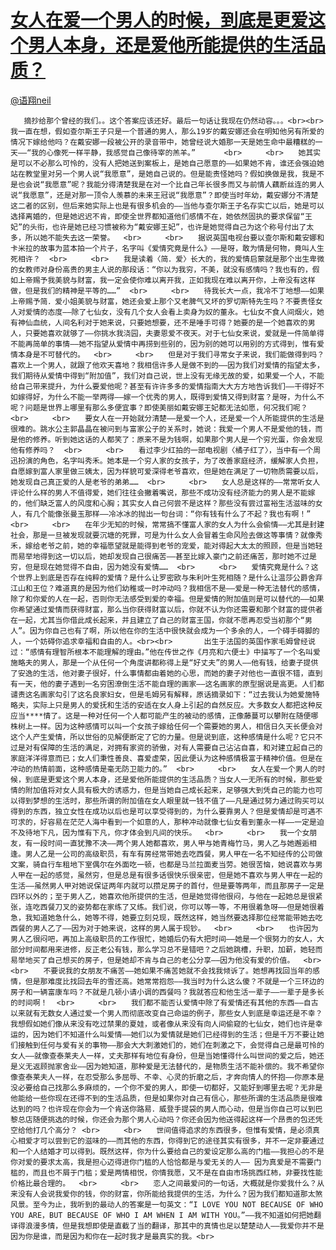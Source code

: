 
#  [女人在爱一个男人的时候，到底是更爱这个男人本身，还是爱他所能提供的生活品质？](https://zhihu.com/questions/19746622)



[@语翔neil](https://zhihu.com/people/5adbf715a4b6cfbed8f721a4fcb98919)

       摘抄给那个曾经的我们。。这个答案应该还好。最后一句话让我现在仍然动容。。。<br><br>       我一直在想，假如查尔斯王子只是一个普通的男人，那么19岁的戴安娜还会在明知他另有所爱的情况下嫁给他吗？在戴安娜一段被公开的录音带中，她曾经说大婚那一天是她生命中最糟糕的一天——“我的心像死一样平静，我感觉自己像待宰的羔羊。” 　　  <br>　　  <br>　　她其实是可以不必那么可怜的，没有人把她送到案板上，是她自己愿意的——如果她不肯，谁还会强迫她站在教堂里对另一个男人说“我愿意”，是她自己说的。但是能责怪她吗？假如换做是我，我是不是也会说“我愿意”呢？我能分得清楚我是在对一个比自己年长很多而又与前情人藕断丝连的男人说“我愿意”，还是对那一顶令人羡慕的未来王冠说“我愿意”？即使当时年幼，戴安娜分不清楚这二者的区别，但后来她实际上也是有很多机会的——当他与查尔斯王子名存实亡以后，她是可以选择离婚的，但是她迟迟不肯，即使全世界都知道他们感情不在，她依然固执的要求保留“王妃”的头衔，也许是她已经习惯被称为“戴安娜王妃”，也许是她觉得自己为这个称号付出了太多，所以她不能失去这一荣誉。  <br>　　  <br>　　据说英国电视台要以查尔斯和戴安娜和卡米拉的故事为蓝本拍一个片子，名字叫《爱情究竟是什么》——是呀，敢为情是何物，竟叫人生死相许？  <br>　　  <br>　　我是读着〈简．爱〉长大的，我的爱情启蒙就是那个出生卑微的女教师对身份高贵的男主人说的那段话：“你以为我穷，不美，就没有感情吗？我也有的，假如上帝赐予我美貌与财富，我一定会使你难以离开我，正如我现在难以离开你，上帝没有这样做，但是我们的精神是平等的……”  <br>　　  <br>　　待我长大一点，我冷不丁地想——如果上帝赐予简．爱小姐美貌与财富，她还会爱上那个又老脾气又坏的罗切斯特先生吗？不要责怪女人对爱情的态度——除了七仙女，没有几个女人会看上卖身为奴的董永。七仙女不食人间烟火，她有神仙血统，人间名利对于她来说，只要她想要，还不是唾手可得？她要的是一个她喜欢的男人，只要她喜欢就够了——你挑水我浇园，夫妻恩爱不夜天。对于七仙女来说，爱就是一件简单得不能再简单的事情——她不指望从爱情中再捞到些别的，因为别的她可以用别的方式得到，惟有爱情本身是不可替代的。  <br>　　  <br>　　但是对于我们寻常女子来说，我们能做得到吗？喜欢上一个男人，就跟了他欢天喜地？我相信许多人是做不到的——因为我们对爱情的指望太多，我们期待从爱情中得到“附加值”，我们对自己说，世上没有无缘无故的爱，如果爱一个人，不能给自己带来提升，为什么要爱他呢？甚至有许许多多的爱情指南大大方方地告诉我们——干得好不如嫁得好，为什么不能一举两得——嫁一个优秀的男人，既得到爱情又得到财富？是呀，为什么不呢？问题是世界上哪里有那么多便宜事？即使美丽如戴安娜王妃都无法如愿，何况我们呢？  <br>　　  <br>　　要女人在一开始就分清楚——是爱一个人，还是爱一个人所能提供的生活是很难的。跳水公主郭晶晶在被问到与富家公子的关系时，她说：我爱一个男人不是爱他的钱，而是他的修养。听到她这话的人都笑了：原来不是为钱啊，如果那个男人是一个穷光蛋，你会发现他有修养吗？  <br>　　  <br>　　看过李少红拍的一部电视剧〈橘子红了〉，当中有一个周迅扮演的角色，名字叫秀禾。她本是一个穷人家的女孩子，为了改善家庭经济，缓解家人负担，自愿嫁到富人家里做三姨太，因为样貌可爱深得老爷喜欢，但是她在满足了一切物质需要以后，她发现自己真正爱的人是老爷的弟弟……  <br>　　  <br>　　女人总是这样的——常常听女人评论什么样的男人不值得爱，她们往往会撇着嘴说，那些不成功没有经济能力的男人是不能嫁的，他们缺乏富人的风度和心胸；其实女人自己何尝不是这样？那些没有尝过富裕生活滋味的女人，有几个能像张曼玉那样——冷冰冰的抛出一句台词：“你有钱有什么了不起？我也有啊！”  <br>　　  <br>　　在年少无知的时候，常常搞不懂富人家的女人为什么会偷情——尤其是封建社会，那是一旦被发现就要沉塘的死罪，可是为什么女人会冒着生命风险去做这等事情？就像秀禾，嫁给老爷之前，她的幸福愿望就是能得到老爷的宠爱，能对得起大太太的照顾，但是当她轻而易举地得到这一切以后，她却发现自己很痛苦——甚至比嫁入豪门之前还痛苦，那时她不过是穷，但是现在她觉得不自由，因为她没有爱情……  <br>　　  <br>　　爱情究竟是什么？这个世界上到底是否存在纯粹的爱情？是什么让罗密欧与朱利叶生死相随？是什么让温莎公爵舍弃江山和王位？难道真的是因为他们幼稚或一时冲动吗？我相信不是——爱是一种无法替代的感情，除了和你爱的人在一起，否则你无法感受到爱的幸福。但是爱情的附加值则是可以替代的——如果你希望通过爱情而获得财富，那么当你获得财富以后，你就不认为你还需要和那个财富的提供者在一起，尤其当你借此成长起来，并且建立了自己的财富王国，你就不愿再忍受当初那个“男人”。因为你自己也有了啊，所以他在你的生活中很快就会成为一个多余的人，一个碍手碍脚的人，一个妨碍你追求幸福和自由的人。<br><br>       出生于法国的英国作家毛姆曾经说过：“感情有理智所根本不能理解的理由。”他在传世之作《月亮和六便士》中描写了一个名叫爱施略夫的男人，那是一个从任何一个角度讲都称得上是“好丈夫”的男人——他有钱，给妻子提供了安逸的生活，他对妻子很好，什么事情都由着她的心思，而她的妻子对他也一直很不错，直到有一天，他的妻子遇到一名穷困潦倒生活不能自理的画家——这名画家的原型据说是高更。人们都谴责这名画家勾引了这名良家妇女，但是毛姆另有解释，原话摘录如下：“过去我认为她爱施特略夫，实际上只是男人的爱抚和生活的安适在女人身上引起的自然反应。大多数女人都把这种反应当****情了。这是一种对任何一个人都可能产生的被动的感情，正像藤蔓可以攀附在随便哪株树上一样。因为这种感情可以叫一个女孩子嫁给任何一个需要她的男人，相信日久天长便会对这个人产生爱情，所以世俗的见解便断定了它的力量。但是说到底，这种感情是什么呢？它只不过是对有保障的生活的满足，对拥有家资的骄傲，对有人需要自己沾沾自喜，和对建立起自己的家庭洋洋得意而已；女人们秉性善良、喜爱虚荣，因此便认为这种感情极富于精神价值。但是在冲动的热情前面，这种感情是毫无防卫能力的。”  <br>　　  <br>　　女人在爱一个男人的时候，到底是更爱这个男人本身，还是爱他所能提供的生活品质？当女人一无所有的时候，那些爱情的附加值将对女人具有极大的诱惑力，但是当她自己成长起来，足够强大到凭自己的能力也可以得到梦想的生活时，那些所谓的附加值在女人眼里就一钱不值了——凡是通过努力通过购买可以得到的东西，独立女性在成功以后也是可以享受得到的，为什么要靠男人？但是爱情却是可遇不可求的，好容易在茫茫人海中看到一个如意的人，那种冲动就像七仙女看到董永一样——一定是迫不及待地下凡，因为惟有下凡，你才体会到凡间的快乐。  <br>　　  <br>　　我一个女朋友，有一段时间一直犹豫不决——两个男人她都喜欢，男人甲与她青梅竹马，男人乙与她邂逅相逢。男人乙是一公司的高级职员，有车有房经常带她去吃西餐，男人甲在一名不知经传的公司做文案，骑自行车租地下室偶尔在外面吃一顿，也都是马兰拉面麦当劳。她很苦恼，她说喜欢与男人甲在一起的感觉，虽然穷，但是总是有很多话很快乐很亲密，但是她不喜欢与男人甲在一起的生活——虽然男人甲对她说保证两年内就可以攒足房子的首付，但是要等两年，而且那房子一定是四环以外的；至于男人乙，她喜欢他所提供的生活，但是她觉得他很闷，与他在一起她总是很紧张，连吃西餐刀叉的姿势都在家练了又练。我们说，你可以等一等，不用很着急呀——但是她很着急，我知道她急什么，她等不得，她要立刻兑现，既然这样，她当然要选择那位经常能带她去吃西餐的男人乙了——因为对于她来说，这样的男人属于现钞。  <br>　　  <br>　　也许因为男人乙很闷吧，再加上高级职员的工作很忙，她婚后仍有大把时间——她是一个很努力的女人，大部分时间都用来进修，反正老公有钱，那么学习总不是错吧？之后她跳槽，升职，加薪，她轻而易举地买了自己想买的房子，但是她却不肯与自己的老公分享——因为他没有爱的价值。  <br>　　  <br>　　不要说我的女朋友不痛苦——她如果不痛苦她就不会找我倾诉了。她想再找回当年的感情，但是那难度比找回去年的雪还高。她常常抱怨——我当时为什么这么傻？不就是一个三环边的房子和一辆富康车吗？不就是几顿小请小调的西餐吗？我就答应和他生活一辈子——一辈子是多长的时间啊！  <br>　　  <br>　　我们都不能否认爱情中除了有爱情还有其他的东西——自古以来就有无数女人通过爱一个男人而彻底改变自己命运的例子，那些女人到底是幸运还是不幸？我想假如她们像从来没有吃过禁果的夏娃，或者像从来没有向人间偷窥的七仙女，她们也许是幸运的，因为她们不知道什么叫爱情——她们以为爱情就是她们已经得到的生活；但是千万不要让她们接触到任何与爱有关的事物——那会大大刺激她们的，她们在刺激之下，会觉得自己是最可怜的女人——就像查泰莱夫人一样，丈夫那样有地位有身份，但是当她懂得什么叫世间的爱之后，她还是义无返顾抛家舍业——因为她知道，那种爱是无法替代的，是物质生活不能补偿的。我不希望你像查泰莱夫人一样，在忍受那么多屈辱、不幸、心灵的折磨之后，才奔向情人的怀抱——你原本是没必要给自己找那么多麻烦的，一个你不爱的男人，即使一切都好，又能好到哪里去呢？无非是他能给一些你现在还得不到的生活品质，但是如果你对自己有信心，那些所谓的生活品质是很难达到的吗？也许现在你会为一个肯送你路易．威登手提袋的男人而心动，但是当你自己可以到巴黎总店随便挑选的时候，你还会为那个男人心动吗？你还会因为他送得起这样一个昂贵的包还凭空给他打几个高分？ <br>　　  <br>　　世间值得追求的东西很多，但惟有爱情，是必须真心相爱才可以尝到它的滋味的——而其他的东西，你得到它的途径其实有很多，并不一定非要通过和一个人结婚才可以得到。既然这样，你为什么要给自己的爱设定那么高的门槛——我担心的不是你对爱的要求太高，我是担心迈得进你门槛的人恰恰都是与爱无关的人—— 因为真爱是不需要门槛的，而且也不屑于门槛；爱是两情相悦，你情我愿，又不是在自由市场挑西红柿，非要找性能价格比最合理的。  <br>　　  <br>　　恋人之间最爱问的一句话，大概就是你爱我什么？从来没有人会说我爱你的钱，你的财富，你所能给我提供的生活，为什么？因为我们都知道那太煞风景。至今为止，我听到的最动人的答案是一句英文：“I LOVE YOU NOT BECAUSE OF WHO YOU ARE，BUT BECAUSE OF WHO I AM WHEN I AM WITH YOU。”——我不知道如何把她翻译得浪漫多情，但是我想即使是直截了当的翻译，那其中的真情也足以楚楚动人——我爱你并不是因为你是谁，而是因为和你在一起时我才是最真实的我。<br>